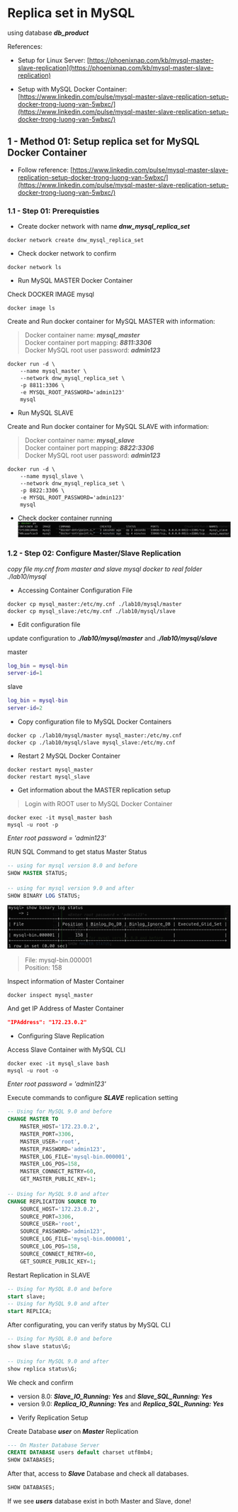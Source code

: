 # Replica set in MySQL

using database ***db_product*** 

References:
* Setup for Linux Server: [https://phoenixnap.com/kb/mysql-master-slave-replication](https://phoenixnap.com/kb/mysql-master-slave-replication)

* Setup with MySQL Docker Container: [https://www.linkedin.com/pulse/mysql-master-slave-replication-setup-docker-trong-luong-van-5wbxc/](https://www.linkedin.com/pulse/mysql-master-slave-replication-setup-docker-trong-luong-van-5wbxc/)

## 1 - Method 01: Setup replica set for MySQL Docker Container

* Follow reference: [https://www.linkedin.com/pulse/mysql-master-slave-replication-setup-docker-trong-luong-van-5wbxc/](https://www.linkedin.com/pulse/mysql-master-slave-replication-setup-docker-trong-luong-van-5wbxc/)

### 1.1 - Step 01: Prerequisties

* Create docker network with name ***dnw_mysql_replica_set***

```shell
docker network create dnw_mysql_replica_set
```

* Check docker network to confirm 

```shell
docker network ls
```
* Run MySQL MASTER Docker Container

Check DOCKER IMAGE mysql
```shell
docker image ls
```

Create and Run docker container for MySQL MASTER with information:
> Docker container name: ***mysql_master*** \
> Docker container port mapping: ***8811:3306*** \
> Docker MySQL root user password: ***admin123***

```shell
docker run -d \
    --name mysql_master \
    --network dnw_mysql_replica_set \
    -p 8811:3306 \
    -e MYSQL_ROOT_PASSWORD='admin123'
    mysql
```
* Run MySQL SLAVE 

Create and Run docker container for MySQL SLAVE with information:
> Docker container name: ***mysql_slave*** \
> Docker container port mapping: ***8822:3306*** \
> Docker MySQL root user password: ***admin123***

```shell
docker run -d \
    --name mysql_slave \
    --network dnw_mysql_replica_set \
    -p 8822:3306 \
    -e MYSQL_ROOT_PASSWORD='admin123'
    mysql
```

* Check docker container running
![MySQL Docker Container running](./image/img01.png)

### 1.2 - Step 02: Configure Master/Slave Replication

*copy file my.cnf from master and slave mysql docker to real folder ./lab10/mysql*
* Accessing Container Configuration File 
```shell
docker cp mysql_master:/etc/my.cnf ./lab10/mysql/master
docker cp mysql_slave:/etc/my.cnf ./lab10/mysql/slave
```

* Edit configuration file 

update configuration to ***./lab10/mysql/master*** and ***./lab10/mysql/slave***

master
```lua
log_bin = mysql-bin
server-id=1
```
slave
```lua
log_bin = mysql-bin
server-id=2
```

* Copy configuration file to MySQL Docker Containers

```shell
docker cp ./lab10/mysql/master mysql_master:/etc/my.cnf
docker cp ./lab10/mysql/slave mysql_slave:/etc/my.cnf
```

* Restart 2 MySQL Docker Container
```shell
docker restart mysql_master
docker restart mysql_slave
```

* Get information about the MASTER replication setup

> Login with ROOT user to MySQL Docker Container

```shell
docker exec -it mysql_master bash
mysql -u root -p
```

*Enter root password = 'admin123'*

RUN SQL Command to get status Master Status
```sql
-- using for mysql version 8.0 and before
SHOW MASTER STATUS;

-- using for mysql version 9.0 and after
SHOW BINARY LOG STATUS;
```

![Log of Master Status](./image/img02.png)

> File: mysql-bin.000001 \
> Position: 158

Inspect information of Master Container
```shell
docker inspect mysql_master
```

And get IP Address of Master Container
```json
"IPAddress": "172.23.0.2"
```

* Configuring Slave Replication

Access Slave Container with MySQL CLI
```shell
docker exec -it mysql_slave bash
mysql -u root -o
```

*Enter root password = 'admin123'*

Execute commands to configure ***SLAVE*** replication setting
```sql
-- Using for MySQL 9.0 and before
CHANGE MASTER TO
    MASTER_HOST='172.23.0.2',
    MASTER_PORT=3306,
    MASTER_USER='root',
    MASTER_PASSWORD='admin123',
    MASTER_LOG_FILE='mysql-bin.000001',
    MASTER_LOG_POS=158,
    MASTER_CONNECT_RETRY=60,
    GET_MASTER_PUBLIC_KEY=1;

-- Using for MySQL 9.0 and after
CHANGE REPLICATION SOURCE TO
    SOURCE_HOST='172.23.0.2',
    SOURCE_PORT=3306,
    SOURCE_USER='root',
    SOURCE_PASSWORD='admin123',
    SOURCE_LOG_FILE='mysql-bin.000001',
    SOURCE_LOG_POS=158,
    SOURCE_CONNECT_RETRY=60,
    GET_SOURCE_PUBLIC_KEY=1;

```

Restart Replication in SLAVE
```sql
-- Using for MySQL 8.0 and before
start slave;
-- Using for MySQL 9.0 and after
start REPLICA;
```

After configurating, you can verify status by MySQL CLI
```sql
-- Using for MySQL 8.0 and before
show slave status\G;  

-- Using for MySQL 9.0 and after
show replica status\G;  
```

We check and confirm
- version 8.0:
***Slave_IO_Running: Yes*** and ***Slave_SQL_Running: Yes***
- version 9.0:
 ***Replica_IO_Running: Yes*** and ***Replica_SQL_Running: Yes***

* Verify Replication Setup

Create Database ***user*** on ***Master*** Replication

```sql
--- On Master Database Server
CREATE DATABASE users default charset utf8mb4;
SHOW DATABASES;
```

After that, access to ***Slave*** Database and check all databases.

```sql
SHOW DATABASES;
```

If we see ***users*** database exist in both Master and Slave, done!